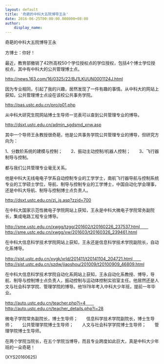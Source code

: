 ```yaml
---
layout: default
title: '奇葩的中科大五院博导王永'
date: 2016-06-25T00:00:00.000000+08:00
author:
    display_name: 
---
```


奇葩的中科大五院博导王永

方博士：你好！

最近，教育部撤销了42所高校50个学位授权点的学位授权，包括4个博士学位授权点，其中有中科大的公共管理博士点。

http://news.163.com/16/0325/22/BJ1LKUUN0001124J.html

因为专业相同，引起了我的兴趣，居然发现了一件有趣的事情。从中科大的网站上获知，公共管理博士点设在该校公共事务学院。

http://pas.ustc.edu.cn/pro/p01.php

从中科大研究生院网站博士生导师一览表可以查到公共管理专业的博导。

http://dsxt.ustc.edu.cn/admin_sgdsmd_xnw.asp

其中一个导师王永教授很奇葩，他是公共事务学院公共管理专业的博导，但研究方向为：

1、分数阶系统的建模与控制；　　2、振动主动控制/机器人控制；　　3、飞行器制导与控制。

都与我们公共管理专业毫无关系。

他是中科大无线电电子学系自动控制专业的工学学士，南航飞行器导航与控制系统专业的工学硕士学位，导航、制导与控制专业的工学博士，中国自动化学会理事，还是中科大导航、制导与控制博士点负责人。

http://dsxt.ustc.edu.cn/zj_js.asp?zzid=700

在中科大国家示范性微电子学院网站上获知，王永是中科大微电子学院常务副院长，集成电路工程专业博导。

http://sme.ustc.edu.cn/xwgg/tzgg/201602/t20160226_237537.html　　http://sme.ustc.edu.cn/xwgg/xw/201603/t20160326_239461.html

在中科大信息科学技术学院网站上获知，王永还是信息科学技术学院副院长，自动化系博导。

http://sist.ustc.edu.cn/xygk/xrld/201411/t20141104_204721.html　　http://sist.ustc.edu.cn/szdw/jiaoshou/201009/t20100909_46809.html

在中科大信息科学技术学院自动化系网站上获知，王永自动化系教授、博导，导航、制导与控制博士点负责人，振动控制与运动体控制实验室主任。他居然还是人文与社会科学学院、管理学院的博导。他1978年考入中科大少年班，提前一年毕业。

http://auto.ustc.edu.cn/teacher.php?i=4　　http://auto.ustc.edu.cn/teacher_details.php?i=28

微电子学院常务副院长，博士生导师；　　信息科学技术学院副院长，博士生导师；　　公共管理学院博士生导师；　　人文与社会科学学院博士生导师；　　管理学院博士生导师。

在两个学院当院长，在五个学院当博导，而且专业跨度如此巨大，真是中科大少年班的一朵奇葩！

(XYS20160625)


